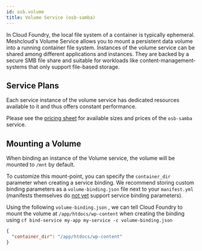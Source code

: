 ```yaml
---
id: osb.volume
title: Volume Service (osb-samba)
---
```


In Cloud Foundry, the local file system of a container is typically ephemeral. Meshcloud's Volume Service allows you to mount a persistent data volume into a running container file system. Instances of the volume service can be shared among different applications and instances. They are backed by a secure SMB file share and suitable for workloads like content-management-systems that only support file-based storage.

## Service Plans

Each service instance of the volume service has dedicated resources available to it and thus offers constant performance.

Please see the [pricing sheet](https://panel.meshcloud.io/#/billing/prices?tab=cf) for available sizes and prices of the `osb-samba` service.

## Mounting a Volume

When binding an instance of the Volume service, the volume will be mounted to `/mnt` by default.

To customize this mount-point, you can specify the `container_dir` parameter when creating a service binding. We recommend storing custom binding parameters as a `volume-binding.json` file next to your `manifest.yml` \(manifests themselves do [not yet](https://github.com/cloudfoundry/cli/issues/1173) support service binding parameters\).

Using the following `volume-binding.json` , we can tell Cloud Foundry to mount the volume at `/app/htdocs/wp-content` when creating the binding using `cf bind-service my-app my-service -c volume-binding.json`

```json
{
  "container_dir": "/app/htdocs/wp-content"
}
```